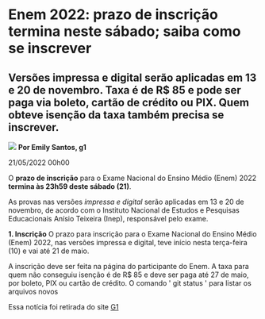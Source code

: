 # Enem 2022: prazo de inscrição termina neste sábado; saiba como se inscrever
## Versões impressa e digital serão aplicadas em 13 e 20 de novembro. Taxa é de R$ 85 e pode ser paga via boleto, cartão de crédito ou PIX. Quem obteve isenção da taxa também precisa se inscrever.
![](https://s2.glbimg.com/4n_SHrjEljUICayrqRyU1v_jdxg=/0x0:1280x613/1000x0/smart/filters:strip_icc()/i.s3.glbimg.com/v1/AUTH_59edd422c0c84a879bd37670ae4f538a/internal_photos/bs/2022/H/c/jbCRHTRr6ZJ7EK49Rhxw/passo-1-primeira-pagina-da-inscricao.jpeg)
**Por Emily Santos, g1**

21/05/2022 00h00 

O **prazo de inscrição** para o Exame Nacional do Ensino Médio (Enem) 2022 **termina às 23h59 deste sábado (21)**.

As provas nas versões *impressa e digital* serão aplicadas em 13 e 20 de novembro, de acordo com o Instituto Nacional de Estudos e Pesquisas Educacionais Anísio Teixeira (Inep), responsável pelo exame.

**1. Inscrição**
O prazo para inscrição para o Exame Nacional do Ensino Médio (Enem) 2022, nas versões impressa e digital, teve início nesta terça-feira (10) e vai até 21 de maio.

A inscrição deve ser feita na página do participante do Enem. A taxa para quem não conseguiu isenção é de R$ 85 e deve ser paga até 27 de maio, por boleto, PIX ou cartão de crédito.
O comando ' git status ' para listar os arquivos novos

Essa notícia foi retirada do site [G1](https://g1.globo.com/educacao/enem/2022/noticia/2022/05/21/enem-2022-prazo-de-inscricao-termina-neste-sabado-saiba-como-se-inscrever.ghtml)
